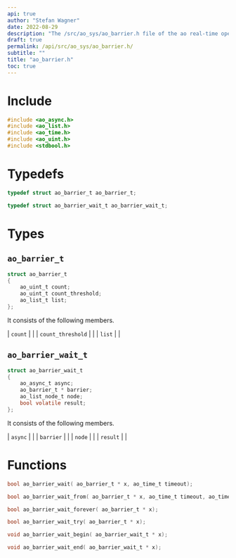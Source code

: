 ```yaml
---
api: true
author: "Stefan Wagner"
date: 2022-08-29
description: "The /src/ao_sys/ao_barrier.h file of the ao real-time operating system."
draft: true
permalink: /api/src/ao_sys/ao_barrier.h/
subtitle: ""
title: "ao_barrier.h"
toc: true
---
```


# Include

```c
#include <ao_async.h>
#include <ao_list.h>
#include <ao_time.h>
#include <ao_uint.h>
#include <stdbool.h>
```

# Typedefs

```c
typedef struct ao_barrier_t ao_barrier_t;
```

```c
typedef struct ao_barrier_wait_t ao_barrier_wait_t;
```

# Types

## `ao_barrier_t`

```c
struct ao_barrier_t
{
    ao_uint_t count;
    ao_uint_t count_threshold;
    ao_list_t list;
};
```

It consists of the following members.

| `count` | |
| `count_threshold` | |
| `list` | |

## `ao_barrier_wait_t`

```c
struct ao_barrier_wait_t
{
    ao_async_t async;
    ao_barrier_t * barrier;
    ao_list_node_t node;
    bool volatile result;
};
```

It consists of the following members.

| `async` | |
| `barrier` | |
| `node` | |
| `result` | |

# Functions

```c
bool ao_barrier_wait( ao_barrier_t * x, ao_time_t timeout);
```

```c
bool ao_barrier_wait_from( ao_barrier_t * x, ao_time_t timeout, ao_time_t beginning);
```

```c
bool ao_barrier_wait_forever( ao_barrier_t * x);
```

```c
bool ao_barrier_wait_try( ao_barrier_t * x);
```

```c
void ao_barrier_wait_begin( ao_barrier_wait_t * x);
```

```c
void ao_barrier_wait_end( ao_barrier_wait_t * x);
```

